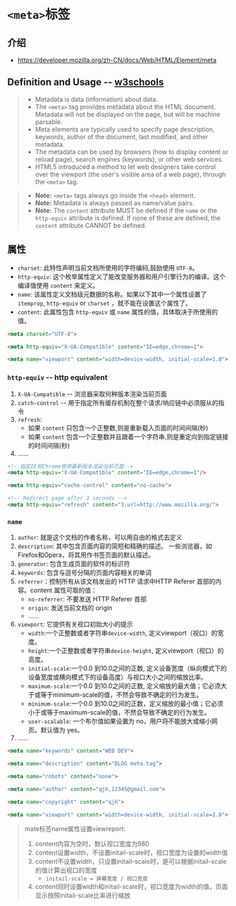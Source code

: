 # `<meta>`标签

## 介绍

- https://developer.mozilla.org/zh-CN/docs/Web/HTML/Element/meta

## Definition and Usage -- [w3schools](https://www.w3schools.com/tags/tag_meta.asp)

> - Metadata is data (information) about data.
> - The `<meta>` tag provides metadata about the HTML document. Metadata will not be displayed on the page, but will be machine parsable.
> - Meta elements are typically used to specify page description, keywords, author of the document, last modified, and other metadata.
> - The metadata can be used by browsers (how to display content or reload page), search engines (keywords), or other web services.
> - HTML5 introduced a method to let web designers take control over the viewport (the user's visible area of a web page), through the `<meta>` tag.

> - **Note:** `<meta>` tags always go inside the `<head>` element.
> - **Note:** Metadata is always passed as name/value pairs.
> - **Note:** The `content` attribute MUST be defined if the `name` or the `http-equiv` attribute is defined. If none of these are defined, the `content` attribute CANNOT be defined.

## 属性

- `charset`: 此特性声明当前文档所使用的字符编码,鼓励使用 `UTF-8`。
- `http-equiv`: 这个枚举属性定义了能改变服务器和用户引擎行为的编译。这个编译值使用 `content` 来定义。
- `name`: 该属性定义文档级元数据的名称。如果以下其中一个属性设置了`itemprop`, `http-equiv` or `charset` ，就不能在设置这个属性了。
- `content`: 此属性包含 `http-equiv` 或 `name` 属性的值，具体取决于所使用的值。

```HTML
<meta charset="UTF-8">

<meta http-equiv="X-UA-Compatible" content="IE=edge,chrome=1">

<meta name="viewport" content="width=device-width, initial-scale=1.0">
```

### `http-equiv` -- http equivalent

1. `X-UA-Compatible` -- 浏览器采取何种版本渲染当前页面
2. `catch-control` -- 用于指定所有缓存机制在整个请求/响应链中必须服从的指令
3. `refresh`:
    - 如果 `content` 只包含一个正整数,则是重新载入页面的时间间隔(秒)
    - 如果 `content` 包含一个正整数并且跟着一个字符串,则是重定向到指定链接的时间间隔(秒)
4. ......

```HTML
<!--指定IE和Chrome使用最新版本渲染当前页面-->
<meta http-equiv="X-UA-Compatible" content="IE=edge,chrome=1"/> 

<meta http-equiv="cache-control" content="no-cache">

<!-- Redirect page after 3 seconds -->
<meta http-equiv="refresh" content="3;url=http://www.mozilla.org/">
```

### `name`

1. `author`: 就是这个文档的作者名称，可以用自由的格式去定义
2. `description`: 其中包含页面内容的简短和精确的描述。 一些浏览器，如Firefox和Opera，将其用作书签页面的默认描述。
3. `generator`: 包含生成页面的软件的标识符
4. `keywords`: 包含与逗号分隔的页面内容相关的单词
5. `referrer`：控制所有从该文档发出的 HTTP 请求中HTTP Referer 首部的内容。content 属性可取的值：
    - `no-referrer`: 不要发送 HTTP Referer 首部
    - `origin`:	发送当前文档的 origin
    - ......
6. `viewport`: 它提供有关视口初始大小的提示
    - `width`:一个正整数或者字符串`device-width`, 定义viewport（视口）的宽度。
    - `height`:一个正整数或者字符串`device-height`,	定义viewport（视口）的高度。
    - `initial-scale`:一个0.0 到10.0之间的正数, 定义设备宽度（纵向模式下的设备宽度或横向模式下的设备高度）与视口大小之间的缩放比率。
    - `maximum-scale`:一个0.0 到10.0之间的正数, 定义缩放的最大值；它必须大于或等于minimum-scale的值，不然会导致不确定的行为发生。
    - `minimum-scale`:一个0.0 到10.0之间的正数，定义缩放的最小值；它必须小于或等于maximum-scale的值，不然会导致不确定的行为发生。
    - `user-scalable`: 一个布尔值如果设置为 no，用户将不能放大或缩小网页。默认值为 yes。
7. ......

```HTML
<meta name="keywords" content="WEB DEV">

<meta name="description" content="BLOG meta tag">

<meta name="robots" content="none">

<meta name="author" content="qjh,12345@gmail.com">

<meta name="copyright" content="qjh">

<meta name="viewport" content="width=device-width, initial-scale=1.0">
```

> mate标签name属性设置viewreport:
> 1. content内容为空时，默认视口宽度为980
> 2. content设置width，不设置initail-scale时，视口宽度为设置的width值
> 3. content不设置width，只设置initail-scale时，是可以根据initail-scale的值计算出视口的宽度
>       - ```initail-scale = 屏幕宽度 / 视口宽度```
> 4. content同时设置width和initail-scale时，视口宽度为width的值，页面显示按照initail-scale比率进行缩放